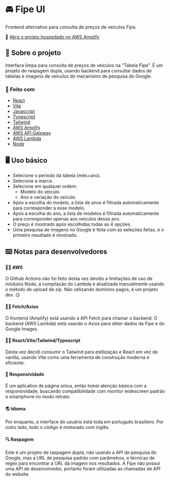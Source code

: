 # :oncoming_automobile: Fipe UI
Frontend alternativo para consulta de preços de veículos Fipe.

<!-- LINK DA PUBLICAÇÃO -->
:link: [Abra o projeto hospedado no AWS Amplify](https://fipe.andremr.dev/)

<!-- SOBRE -->
## :page_with_curl: Sobre o projeto
Interface limpa para consulta de preços de veículos na "Tabela Fipe".
É um projeto de raspagem dupla, usando backend para consultar dados de tabelas e imagens de veículos do mecanismo de pesquisa do Google.

### :construction: Feito com
* [React](https://reactjs.org/)
* [Vite](https://vitejs.dev/)
* [Javascript](https://developer.mozilla.org/en/JavaScript)
* [Typescript](https://www.typescriptlang.org/)
* [Tailwind](https://tailwindcss.com/)
* [AWS Amplify](https://aws.amazon.com/amplify)
* [AWS API Gateway](https://aws.amazon.com/api-gateway)
* [AWS Lambda](https://aws.amazon.com/lambda)
* [Node](https://nodejs.org)

<!-- USO -->
## :desktop_computer: Uso básico
* Selecione o período da tabela (mês+ano).
* Selecione a marca.
* Selecione em qualquer ordem:
  * Modelo do veículo.
  * Ano e variação do veículo.
* Após a escolha do modelo, a lista de anos é filtrada automaticamente para corresponder a esse modelo.
* Após a escolha do ano, a lista de modelos é filtrada automaticamente para corresponder apenas aos veículos desse ano.
* O preço é mostrado após escolhidas todas as 4 opções.
* Uma pesquisa de imagens no Google é feita com as seleções feitas, e o primeiro resultado é mostrado.

<!-- NOTAS PARA DESENVOLVEDORES -->
## ⌨️ Notas para desenvolvedores
#### :man_technologist: AWS
O Github Actions não foi feito desta vez devido a limitações de uso de módulos Node, a compilação do Lambda é atualizada manualmente usando o método de upload de zip.
Não utilizando domínios pagos, é um projeto dev. 😉
#### :man_technologist: Fetch/Axios
O frontend (Amplify) está usando a API Fetch para chamar o backend.
O backend (AWS Lambda) está usando o Axios para obter dados da Fipe e do Google Images.
#### :man_technologist: React/Vite/Tailwind/Typescript
Desta vez decidi consumir o Tailwind para estilização e React em vez de vanilla, usando Vite como uma ferramenta de construção moderna e eficiente.
#### :iphone: Responsividade
É um aplicativo de página única, então tomei atenção básica com a responsividade, buscando compatibilidade com monitor widescreen padrão e smartphone no modo retrato.
#### :earth_americas: Idioma
Por enquanto, a interface do usuário está toda em português brasileiro. Por outro lado, todo o código é misturado com inglês.
#### :mag: Raspagem
Este é um projeto de raspagem dupla, não usando a API de pesquisa do Google, mas a URL de pesquisa padrão com parâmetros, e técnicas de regex para encontrar a URL da imagem nos resultados.
A Fipe não possui uma API de desenvolvedor, portanto foram utilizadas as chamadas de API do website.
